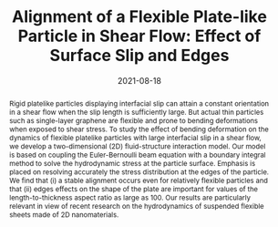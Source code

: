 ---
title: "Alignment of a Flexible Plate-like Particle in Shear Flow: Effect of Surface Slip and Edges"
date: 2021-08-18
publishDate: 2021-08-18
authors: [Catherine Kamal, "**Simon Gravelle**", "Lorenzo Botto"]
publication_types: ["2"]
abstract: "Rigid platelike particles displaying interfacial slip can attain a constant orientation in a shear flow when the slip length is sufficiently large. But actual thin particles such as single-layer graphene are flexible and prone to bending deformations when exposed to shear stress. To study the effect of bending deformation on the dynamics of flexible platelike particles with large interfacial slip in a shear flow, we develop a two-dimensional (2D) fluid-structure interaction model. Our model is based on coupling the Euler-Bernoulli beam equation with a boundary integral method to solve the hydrodynamic stress at the particle surface. Emphasis is placed on resolving accurately the stress distribution at the edges of the particle. We find that (i) a stable alignment occurs even for relatively flexible particles and that (ii) edges effects on the shape of the plate are important for values of the length-to-thickness aspect ratio as large as 100. Our results are particularly relevant in view of recent research on the hydrodynamics of suspended flexible sheets made of 2D nanomaterials."
featured: true
publication: "Physical Review Fluids, 6, 084102"
links:
  - icon_pack: fas
    icon: scroll
    name: Link
    url: 'https://doi.org/10.1103/PhysRevFluids.6.084102'

---